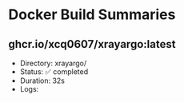 # Docker Build Summaries

## ghcr.io/xcq0607/xrayargo:latest
- Directory: xrayargo/
- Status: ✅ completed
- Duration: 32s
- Logs: 
```
```

